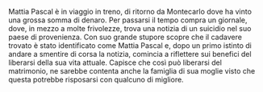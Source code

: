 Mattia Pascal è in viaggio in treno, di ritorno da Montecarlo dove ha vinto una grossa somma di denaro. Per passarsi il tempo compra un giornale, dove, in mezzo a molte frivolezze, trova una notizia di un suicidio nel suo paese di provenienza. 
Con suo grande stupore scopre che il cadavere trovato è stato identificato come Mattia Pascal e, dopo un primo istinto di andare a smentire di corsa la notizia, comincia a riflettere sui benefici del liberarsi della sua vita attuale. Capisce che così può liberarsi del matrimonio, ne sarebbe contenta anche la famiglia di sua moglie visto che questa potrebbe risposarsi con qualcuno di migliore. 
